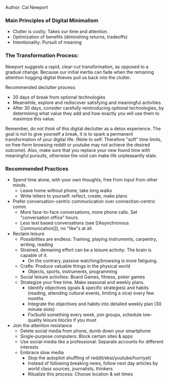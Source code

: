 Author: Cal Newport

### Main Principles of Digital Minimalism

- Clutter is costly. Takes our time and attention.
- Optimization of benefits (diminshing returns, tradeoffs)
- Intentionality: Pursuit of meaning

### The Transformation Process:

Newport suggests a rapid, clear-cut transformation, as opposed to a gradual change. Because our initial inertia can fade when the remaning attention hogging digital thieves pull us back into the clutter.

Recommended declutter process:
- 30 days of break from optional technologies
- Meanwhile, explore and rediscover satisfying and meaningful activities
- After 30 days, consider carefully reintroducing optional technologies, by determining what value they add and how exactly you will use them to maximize this value.

Remember, do not think of this digital declutter as a detox experience. The goal is not to give yourself a break, it is to spark a permanent transformation of your digital life. (Note to self: Therefore "soft" time limits, on free-form browsing reddit or youtube may not achieve the desired outcome). Also, make sure that you replace your new found time with meaningful pursuits, otherwise the void can make life unpleasantly stale.

### Recommended Practices

- Spend time alone, with your own thoughts, free from input from other minds.
    - Leave home without phone, take long walks
    - Write letters to yourself: reflect, create, make plans
- Prefer conversation-centric communication over connection-centric comm.
    - More face-to-face conversations, more phone calls. Set "conversation office" hours.
    - Less text based conversations (see [[Asynchronous Communication]]), no "like"s at all.
- Reclaim leisure
    - Possibilities are endless: Training, playing instruments, carpentry, writing, reading
    - Strained, demaning effort can be a leisure activity: The brain is capable of it.
        - On the contrary, passive watching/browsing is more fatiguing.
    - Crafts: Produce valuable things in the physical world
        - Objects, sports, instruments, programming
    - Social leisure activities: Board Games, fitness, poker games
    - Strategize your free time. Make seasonal and weekly plans.
        - Identify objectives (goals & specific strategies) and habits (reading, attending cultural events, limiting a vice) every few months
        - Integrate the objectives and habits into detailed weekly plan (30 minute slots)
        - Fix/build something every week, join groups, schedule low-quality leisure blocks if you must
- Join the attention resistance
    - Delete social media from phone, dumb down your smartphone
    - Single-purpose computers: Block certain sites & apps
    - Use social-media like a professional: Separate accounts for different interests
    - Embrace slow media
        - Stop the autopilot shuffling of reddit/eksi/youtube/hurriyet)
        - Instead of following breaking news, follow next day articles by world class sources, journalists, thinkers
        - Ritualize this process: Choose location & set times